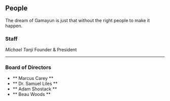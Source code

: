 ## People

The dream of Gamayun is just that without the right people to make it happen.

### Staff

*Michael Tanji* Founder & President

***

### Board of Directors

* ** Marcus Carey **
* ** Dr. Samuel Liles **
* ** Adam Shostack **
* ** Beau Woods **
